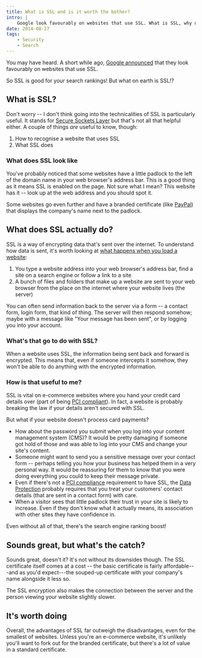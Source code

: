```yaml
---
title: What is SSL and is it worth the bother?
intro: |
    Google look favourably on websites that use SSL. What is SSL, why does Google like it and and do the benefits outweigh the costs?
date: 2014-08-27
tags:
    - Security
    - Search
---
```


You may have heard. A short while ago, [Google announced](https://developers.google.com/search/blog/2014/08/https-as-ranking-signal) that they look favourably on websites that use SSL.

So SSL is good for your search rankings! But what on earth is SSL!?


## What is SSL?

Don't worry -- I don't think going into the technicalities of SSL is particularly useful. It stands for [Secure Sockets Layer](https://en.wikipedia.org/wiki/Secure_Sockets_Layer) but that's not all that helpful either. A couple of things _are_ useful to know, though:

1. How to recognise a website that uses SSL
2. What SSL does

### What does SSL look like

You've probably noticed that some websites have a little padlock to the left of the domain name in your web browser's address bar. This is a good thing as it means SSL is enabled on the page. Not sure what I mean? This website has it -- look up at the web address and you should spot it.

Some websites go even further and have a branded certificate (like [PayPal](https://www.paypal.com/)) that displays the company's name next to the padlock.


## What does SSL actually do?

SSL is a way of encrypting data that's sent over the internet. To understand how data is sent, it's worth looking at [what happens when you load a website](/resources/how-the-web-works):

1. You type a website address into your web browser's address bar, find a site on a search engine or follow a link to a site
2. A bunch of files and folders that make up a website are sent to your web browser from the place on the internet where your website lives (the server)

You can often send information back to the server via a form -- a contact form, login form, that kind of thing. The server will then respond somehow; maybe with a message like "Your message has been sent", or by logging you into your account.

### What's that go to do with SSL?

When a website uses SSL, the information being sent back and forward is encrypted. This means that, even if someone intercepts it somehow, they won't be able to do anything with the encrypted information.

### How is that useful to me?

SSL is vital on e-commerce websites where you hand your credit card details over (part of being [PCI compliant](https://www.pcisecuritystandards.org/)). In fact, a website is probably breaking the law if your details aren't secured with SSL.

But what if your website doesn't process card payments?

- How about the password you submit when you log into your content management system (CMS)? It would be pretty damaging if someone got hold of those and was able to log into your CMS and change your site's content.
- Someone might want to send you a sensitive message over your contact form -- perhaps telling you how your business has helped them in a very personal way. It would be reassuring for them to know that you were doing everything you could to keep their message private.
- Even if there's not a [PCI compliance](https://www.pcisecuritystandards.org/) requirement to have SSL, the [Data Protection](https://ico.org.uk/for-organisations/) probably requires that you treat your customers' contact details (that are sent in a contact form) with care.
- When a visitor sees that little padlock their trust in your site is likely to increase. Even if they don't know what it actually means, its association with other sites they have confidence in.

Even without all of that, there's the search engine ranking boost!


## Sounds great, but what's the catch?

Sounds great, doesn't it? It's not without its downsides though. The SSL certificate itself comes at a cost -- the basic certificate is fairly affordable---and as you'd expect---the souped-up certificate with your company's name alongside it less so.

The SSL encryption also makes the connection between the server and the person viewing your website slightly slower.


## It's worth doing

Overall, the advantages of SSL far outweigh the disadvantages, even for the smallest of websites. Unless you're an e-commerce website, it's unlikely you'll want to fork out for the branded certificate, but there's a lot of value in a standard certificate.
